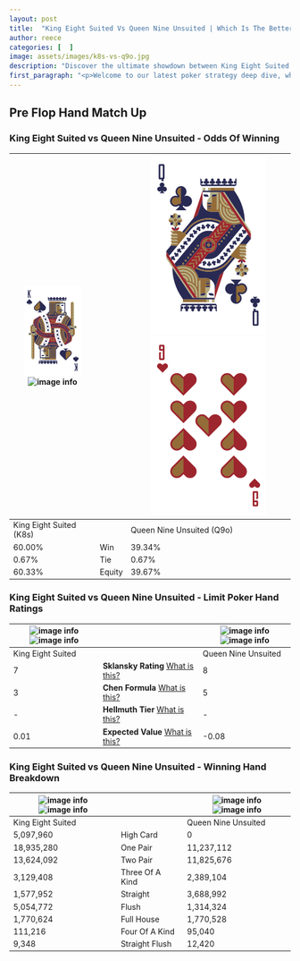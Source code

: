 ```yaml
---
layout: post
title:  "King Eight Suited Vs Queen Nine Unsuited | Which Is The Better Hand In Poker? A Complete Guide"
author: reece
categories: [  ]
image: assets/images/k8s-vs-q9o.jpg
description: "Discover the ultimate showdown between King Eight Suited and Queen Nine Unsuited in poker! Uncover the odds, strategies, and scenarios where one hand triumphs over the other. Get ready to up your poker game with this thrilling analysis."
first_paragraph: "<p>Welcome to our latest poker strategy deep dive, where we're pitting two distinct hands against each other in a high-stakes showdown: King Eight Suited vs Queen Nine Unsuited.</p><p>In the dynamic world of poker, every decision counts, and knowing which hand holds the upper hand is key to your success at the table.</p><p>In this article, we'll dissect these two hands, explore the scenarios where one dominates the other, and equip you with the knowledge to make strategic choices that can tip the odds in your favor.</p><p>Get ready to unravel the intriguing dynamics of these poker hands and elevate your game to new heights.</p>"
---
```




[comment]: # (sp0)

## Pre Flop Hand Match Up

<div class="table hand-ratings" markdown="1"> 



### King Eight Suited vs Queen Nine Unsuited - Odds Of Winning


    
| ![image info](assets/images/hand1/k.png) ![image info](assets/images/hand1/8s.png) |  | ![image info](assets/images/hand2/q.png) ![image info](assets/images/hand2/9o.png) |
| -------- | -------- | -------- |
| King Eight Suited (K8s) |  | Queen Nine Unsuited (Q9o) |
| 60.00% | Win | 39.34% |
| 0.67% | Tie | 0.67% |
| 60.33% | Equity | 39.67% |




[comment]: # (sp1)



### King Eight Suited vs Queen Nine Unsuited - Limit Poker Hand Ratings


    
| ![image info](https://www.riverpairs.com/assets/images/hand1/k.png) ![image info](https://www.riverpairs.com/assets/images/hand1/8s.png) |  | ![image info](https://www.riverpairs.com/assets/images/hand2/q.png) ![image info](https://www.riverpairs.com/assets/images/hand2/9o.png) |
| -------- | -------- | -------- |
| King Eight Suited |  | Queen Nine Unsuited |
| 7 | **Sklansky Rating** [What is this?](/sklansky-rating-explained) | 8 |
| 3 | **Chen Formula** [What is this?](/chen-formula-explained) | 5 |
| - | **Hellmuth Tier** [What is this?](/Hellmuth-tier-explained) | - |
| 0.01 | **Expected Value** [What is this?](/expected-value-explained) | -0.08 |




[comment]: # (sp2)



### King Eight Suited vs Queen Nine Unsuited - Winning Hand Breakdown


    
| ![image info](https://www.riverpairs.com/assets/images/hand1/k.png) ![image info](https://www.riverpairs.com/assets/images/hand1/8s.png) |  | ![image info](https://www.riverpairs.com/assets/images/hand2/q.png) ![image info](https://www.riverpairs.com/assets/images/hand2/9o.png) |
| -------- | -------- | -------- |
| King Eight Suited |  | Queen Nine Unsuited |
| 5,097,960 | High Card | 0 |
| 18,935,280 | One Pair | 11,237,112 |
| 13,624,092 | Two Pair | 11,825,676 |
| 3,129,408 | Three Of A Kind | 2,389,104 |
| 1,577,952 | Straight | 3,688,992 |
| 5,054,772 | Flush | 1,314,324 |
| 1,770,624 | Full House | 1,770,528 |
| 111,216 | Four Of A Kind | 95,040 |
| 9,348 | Straight Flush | 12,420 |




[comment]: # (sp3)



</div>

[comment]: # (sp4)



[comment]: # (sp5)

